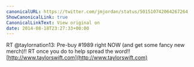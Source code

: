 ```yaml
---
canonicalURL: https://twitter.com/jmjordan/status/501510742064267264
ShowCanonicalLink: true
CanonicalLinkText: View original on
date: 2014-08-18T23:27:33+00:00
---
```

RT @taylornation13: Pre-buy #1989 right NOW (and get some fancy new merch)!! RT once you do to help spread the word!! [http://www.taylorswift.com](http://www.taylorswift.com)